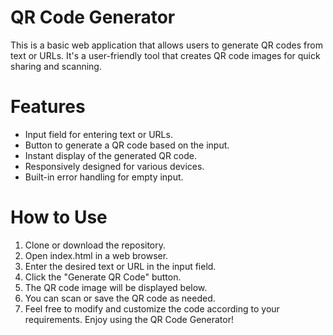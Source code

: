# QR Code Generator
This is a basic web application that allows users to generate QR codes from text or URLs. It's a user-friendly tool that creates QR code images for quick sharing and scanning.

# Features
* Input field for entering text or URLs.
* Button to generate a QR code based on the input.
* Instant display of the generated QR code.
* Responsively designed for various devices.
* Built-in error handling for empty input.

# How to Use
1. Clone or download the repository.
2. Open index.html in a web browser.
3. Enter the desired text or URL in the input field.
4. Click the "Generate QR Code" button.
5. The QR code image will be displayed below.
6. You can scan or save the QR code as needed.
7. Feel free to modify and customize the code according to your requirements.
   Enjoy using the QR Code Generator!
